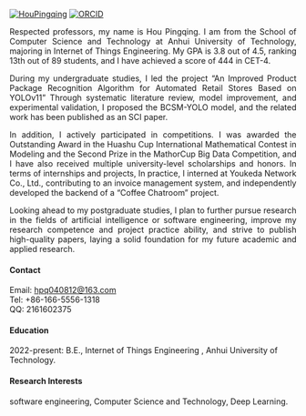 [![HouPingqing](https://img.shields.io/badge/HouPingqing-github-blue?logo=github)](https://github.com/houpingqing)
 [![ORCID](https://img.shields.io/badge/ORCID-0009-0007-5800-0416-green?logo=ORCID&logoColor=white)](https://orcid.org/0009--0007--5800--0416)
<div style="text-align: justify;">

Respected professors, my name is Hou Pingqing. I am from the School of Computer Science and Technology at Anhui University of Technology, majoring in Internet of Things Engineering. My GPA is 3.8 out of 4.5, ranking 13th out of 89 students, and I have achieved a score of 444 in CET-4.

During my undergraduate studies, I led the project “An Improved Product Package Recognition Algorithm for Automated Retail Stores Based on YOLOv11” Through systematic literature review, model improvement, and experimental validation, I proposed the BCSM-YOLO model, and the related work has been published as an SCI paper.

In addition, I actively participated in competitions. I was awarded the Outstanding Award in the Huashu Cup International Mathematical Contest in Modeling and the Second Prize in the MathorCup Big Data Competition, and I have also received multiple university-level scholarships and honors.
In terms of internships and projects, In practice, I interned at Youkeda Network Co., Ltd., contributing to an invoice management system, and independently developed the backend of a “Coffee Chatroom” project.

Looking ahead to my postgraduate studies, I plan to further pursue research in the fields of artificial intelligence or software engineering, improve my research competence and project practice ability, and strive to publish high-quality papers, laying a solid foundation for my future academic and applied research.

</div>

#### Contact

Email: hpq040812@163.com\
Tel: +86-166-5556-1318\
QQ: 2161602375


#### Education
2022-present: B.E., Internet of Things Engineering , Anhui University of Technology.

#### Research Interests
software engineering, Computer Science and Technology, Deep Learning.